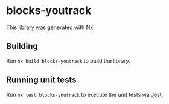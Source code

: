 # blocks-youtrack

This library was generated with [Nx](https://nx.dev).

## Building

Run `nx build blocks-youtrack` to build the library.

## Running unit tests

Run `nx test blocks-youtrack` to execute the unit tests via [Jest](https://jestjs.io).
